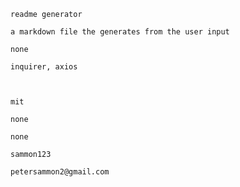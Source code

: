 
	readme generator
	
	a markdown file the generates from the user input
	
	none
	
	inquirer, axios
	
	
	
	mit
	
	none
	
	none
	
	sammon123
	
	petersammon2@gmail.com